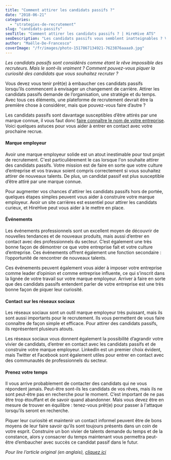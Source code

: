 ```yaml
---
title: "Comment attirer les candidats passifs ?"
date: "2018-06-21"
categories:
  - "strategies-de-recrutement"
slug: "candidats-passifs"
seoTitle: "Comment attirer les candidats passifs ? | HireHive ATS"
seoDescription: "Les candidats passifs vous semblent inatteignables ? Voici nos conseils pour vous permettre de mettre toutes les chances de votre côté et de les recruter !"
author: "Maëlle-De-Francesco"
coverImage: "/fr/images/photo-1517867134921-7623876aaaa9.jpg"
---
```


_Les candidats passifs sont considérés comme étant le rêve impossible des recruteurs. Mais le sont-ils vraiment ? Comment pouvez-vous piquer la curiosité des candidats que vous souhaitez recruter ?_

Vous devez vous tenir prêt(e) à embaucher ces candidats passifs lorsqu’ils commencent à envisager un changement de carrière. Attirer les candidats passifs demande de l’organisation, une stratégie et du temps. Avec tous ces éléments, une plateforme de recrutement devrait être la première chose à considérer, mais que pouvez-vous faire d’autre ?

Les candidats passifs sont davantage susceptibles d’être attirés par une marque connue, il vous faut donc [faire connaître le nom de votre entreprise](https://theundercoverrecruiter.com/attract-passive-candidates/). Voici quelques astuces pour vous aider à entrer en contact avec votre prochaine recrue.

#### **Marque employeur**

Avoir une marque employeur solide est un atout inestimable pour tout projet de recrutement. C'est particulièrement le cas lorsque l'on souhaite attirer des candidats passifs. Votre mission est de faire en sorte que votre culture d’entreprise et vos travaux soient compris correctement si vous souhaitez attirer de nouveaux talents. De plus, un candidat passif est plus susceptible d’être attiré par une marque connue.

Pour augmenter vos chances d'attirer les candidats passifs hors de portée, quelques étapes simples peuvent vous aider à construire votre marque employeur. Avoir un site carrières est essentiel pour attirer les candidats curieux, et HireHive peut vous aider à le mettre en place.

#### **Événements**

Les événements professionnels sont un excellent moyen de découvrir de nouvelles tendances et de nouveaux produits, mais aussi d’entrer en contact avec des professionnels du secteur. C’est également une très bonne façon de démontrer ce que votre entreprise fait et votre culture d’entreprise. Ces événements offrent également une fonction secondaire : l’opportunité de rencontrer de nouveaux talents.

Ces événements peuvent également vous aider à imposer votre entreprise comme leader d’opinion et comme entreprise influente, ce qui s’inscrit dans la lignée de votre travail sur votre marque employeur. Arriver à faire en sorte que des candidats passifs entendent parler de votre entreprise est une très bonne façon de piquer leur curiosité.

#### **Contact sur les réseaux sociaux**

Les réseaux sociaux sont un outil marque employeur très puissant, mais ils sont aussi importants pour le recrutement. Ils vous permettent de vous faire connaître de façon simple et efficace. Pour attirer des candidats passifs, ils représentent plusieurs atouts.

Les réseaux sociaux vous donnent également la possibilité d’agrandir votre vivier de candidats, d’entrer en contact avec les candidats passifs et de construire votre marque employeur. LinkedIn est un premier choix évident, mais Twitter et Facebook sont également utiles pour entrer en contact avec des communautés de professionnels du secteur.

#### **Prenez votre temps**

Il vous arrive probablement de contacter des candidats qui ne vous répondent jamais. Peut-être sont-ils les candidats de vos rêves, mais ils ne sont peut-être pas en recherche pour le moment. C’est important de ne pas être trop étouffant et de savoir quand abandonner. Mais vous devez être en mesure de trouver en équilibre : tenez-vous prêt(e) pour passer à l'attaque lorsqu’ils seront en recherche.

Piquer leur curiosité et maintenir un contact informel peuvent être de bons moyens de leur faire savoir qu’ils sont toujours présents dans un coin de votre esprit. Construire un bon vivier de talents demande du temps et de la constance, alors y consacrer du temps maintenant vous permettra peut-être d’embaucher avec succès ce candidat passif dans le futur.

_Pour lire l’article original (en anglais), [cliquez ici](https://hirehive.com/reaching-passive-candidates/)_
